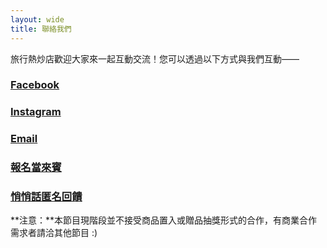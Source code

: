 ```yaml
---
layout: wide
title: 聯絡我們
---
```


旅行熱炒店歡迎大家來一起互動交流！您可以透過以下方式與我們互動——

### [Facebook](https://www.facebook.com/lifetimesojourner)

### [Instagram](https://www.instagram.com/travel.wok)

### [Email](mailto:travel.wok@ltsoj.com)

### [報名當來賓](/collaborate)

### [悄悄話匿名回饋](https://forms.gle/4v9Xc5PJz4geQp7K7)

**注意：**本節目現階段並不接受商品置入或贈品抽獎形式的合作，有商業合作需求者請洽其他節目 :) 